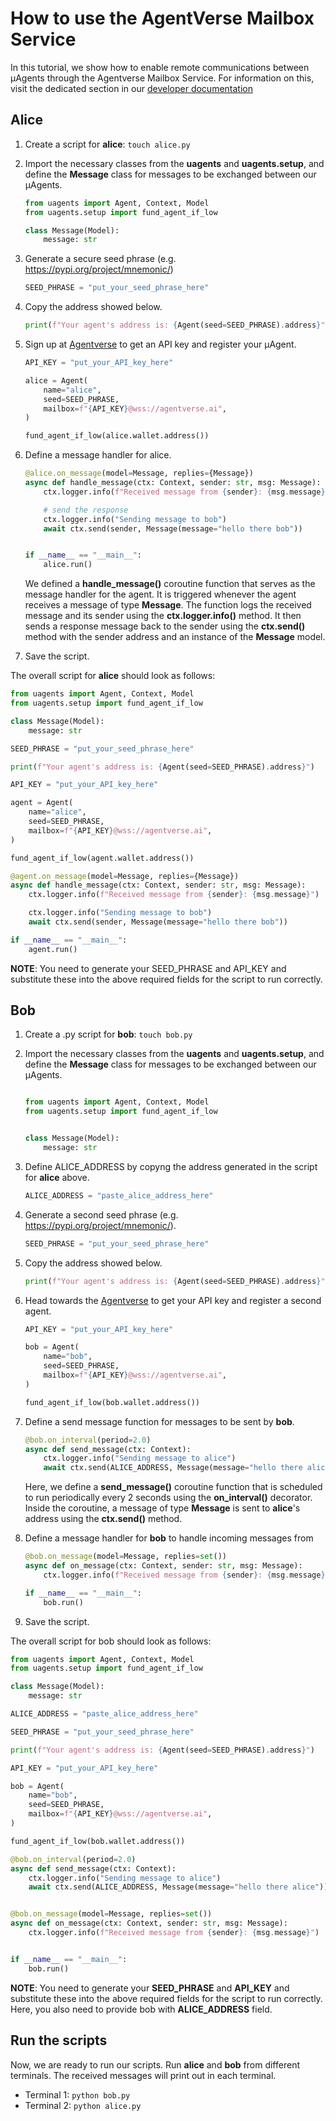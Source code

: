 # How to use the AgentVerse Mailbox Service

In this tutorial, we show how to enable remote communications between μAgents through the Agentverse Mailbox Service. 
For information on this, visit the dedicated section in our [developer documentation](/pages/docs/references/uagents/uagents-almanac/register-in-the-agentverse-mailbox.md)

## Alice 

1. Create a script for **alice**: `touch alice.py`
2. Import the necessary classes from the **uagents** and **uagents.setup**, and define the **Message** class for messages to be exchanged between our μAgents.

    ```py
    from uagents import Agent, Context, Model
    from uagents.setup import fund_agent_if_low

    class Message(Model):
        message: str
    ```

3. Generate a secure seed phrase (e.g. https://pypi.org/project/mnemonic/)

    ```py
    SEED_PHRASE = "put_your_seed_phrase_here"
    ```

4. Copy the address showed below.

    ```py
    print(f"Your agent's address is: {Agent(seed=SEED_PHRASE).address}")
    ```

5. Sign up at [Agentverse](https://agentverse.ai) to get an API key and register your μAgent.

    ```py
    API_KEY = "put_your_API_key_here"

    alice = Agent(
        name="alice",
        seed=SEED_PHRASE,
        mailbox=f"{API_KEY}@wss://agentverse.ai",
    )

    fund_agent_if_low(alice.wallet.address())
    ```

6.  Define a message handler for alice.

    ```py
    @alice.on_message(model=Message, replies={Message})
    async def handle_message(ctx: Context, sender: str, msg: Message):
        ctx.logger.info(f"Received message from {sender}: {msg.message}")

        # send the response
        ctx.logger.info("Sending message to bob")
        await ctx.send(sender, Message(message="hello there bob"))


    if __name__ == "__main__":
        alice.run()
    ```
    We defined a **handle_message()** coroutine function that serves as the message handler for the agent. It is triggered whenever the agent receives a message of type **Message**. The function logs the received message and its sender using the **ctx.logger.info()** method. It then sends a response message back to the sender using the **ctx.send()** method with the sender address and an instance of the **Message** model.

7. Save the script.

The overall script for **alice** should look as follows:

```py
from uagents import Agent, Context, Model
from uagents.setup import fund_agent_if_low

class Message(Model):
    message: str

SEED_PHRASE = "put_your_seed_phrase_here"

print(f"Your agent's address is: {Agent(seed=SEED_PHRASE).address}")

API_KEY = "put_your_API_key_here"

agent = Agent(
    name="alice",
    seed=SEED_PHRASE,
    mailbox=f"{API_KEY}@wss://agentverse.ai",
)

fund_agent_if_low(agent.wallet.address())

@agent.on_message(model=Message, replies={Message})
async def handle_message(ctx: Context, sender: str, msg: Message):
    ctx.logger.info(f"Received message from {sender}: {msg.message}")

    ctx.logger.info("Sending message to bob")
    await ctx.send(sender, Message(message="hello there bob"))

if __name__ == "__main__":
    agent.run()
```

**NOTE**: You need to generate your SEED_PHRASE and API_KEY and substitute these into the above required fields for the script to run correctly.

## Bob

1. Create a .py script for **bob**: `touch bob.py`
2. Import the necessary classes from the **uagents** and **uagents.setup**, and define the **Message** class for messages to be exchanged between our μAgents.

    ```py

    from uagents import Agent, Context, Model
    from uagents.setup import fund_agent_if_low


    class Message(Model):
        message: str
    ```

3. Define ALICE_ADDRESS by copyng the address generated in the script for **alice** above.

    ```py
    ALICE_ADDRESS = "paste_alice_address_here"
    ```

4. Generate a second seed phrase (e.g. https://pypi.org/project/mnemonic/).

    ```py
    SEED_PHRASE = "put_your_seed_phrase_here"
    ```

5. Copy the address showed below.

    ```py
    print(f"Your agent's address is: {Agent(seed=SEED_PHRASE).address}")
    ```

6. Head towards the [Agentverse](https://agentverse.ai) to get your API key and register a second agent.

    ```py
    API_KEY = "put_your_API_key_here"

    bob = Agent(
        name="bob",
        seed=SEED_PHRASE,
        mailbox=f"{API_KEY}@wss://agentverse.ai",
    )

    fund_agent_if_low(bob.wallet.address())
    ```

7. Define a send message function for messages to be sent by **bob**. 

    ```py
    @bob.on_interval(period=2.0)
    async def send_message(ctx: Context):
        ctx.logger.info("Sending message to alice")
        await ctx.send(ALICE_ADDRESS, Message(message="hello there alice"))
    ```

    Here, we define a **send_message()** coroutine function that is scheduled to run periodically every 2 seconds using the **on_interval()** decorator. Inside the coroutine, a message of type **Message** is sent to **alice**'s address using the **ctx.send()** method.

8. Define a message handler for **bob** to handle incoming messages from 

    ```py
    @bob.on_message(model=Message, replies=set())
    async def on_message(ctx: Context, sender: str, msg: Message):
        ctx.logger.info(f"Received message from {sender}: {msg.message}")

    if __name__ == "__main__":
        bob.run()
    ```

9. Save the script.

The overall script for bob should look as follows: 

```py
from uagents import Agent, Context, Model
from uagents.setup import fund_agent_if_low

class Message(Model):
    message: str

ALICE_ADDRESS = "paste_alice_address_here"

SEED_PHRASE = "put_your_seed_phrase_here"

print(f"Your agent's address is: {Agent(seed=SEED_PHRASE).address}")

API_KEY = "put_your_API_key_here"

bob = Agent(
    name="bob",
    seed=SEED_PHRASE,
    mailbox=f"{API_KEY}@wss://agentverse.ai",
)

fund_agent_if_low(bob.wallet.address())

@bob.on_interval(period=2.0)
async def send_message(ctx: Context):
    ctx.logger.info("Sending message to alice")
    await ctx.send(ALICE_ADDRESS, Message(message="hello there alice"))


@bob.on_message(model=Message, replies=set())
async def on_message(ctx: Context, sender: str, msg: Message):
    ctx.logger.info(f"Received message from {sender}: {msg.message}")


if __name__ == "__main__":
    bob.run()
```

**NOTE**: You need to generate your **SEED_PHRASE** and **API_KEY** and substitute these into the above required fields for the script to run correctly. Here, you also need to provide bob with **ALICE_ADDRESS** field. 

## Run the scripts

Now, we are ready to run our scripts. Run **alice** and **bob** from different terminals. The received messages will print out in each terminal. 

- Terminal 1: `python bob.py`
- Terminal 2: `python alice.py`

